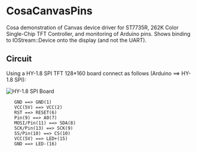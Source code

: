 CosaCanvasPins
==============

Cosa demonstration of Canvas device driver for ST7735R, 262K Color 
Single-Chip TFT Controller, and monitoring of Arduino pins.
Shows binding to IOStream::Device onto the display (and not the UART).

Circuit
-------
Using a HY-1.8 SPI TFT 128*160 board connect as follows (Arduino ==>
HY-1.8 SPI):

![HY-1.8 SPI Board](http://img04.taobaocdn.com/imgextra/i4/39773402/T2dYOmXflaXXXXXXXX_!!39773402.jpg)

       GND ==> GND(1)  
       VCC(5V) ==> VCC(2)  
       RST ==> RESET(6)  
       Pin(9) ==> A0(7)  
       MOSI/Pin(11) ==> SDA(8)  
       SCK/Pin(13) ==> SCK(9)  
       SS/Pin(10) ==> CS(10)  
       VCC(5V) ==> LED+(15)  
       GND ==> LED-(16)    




